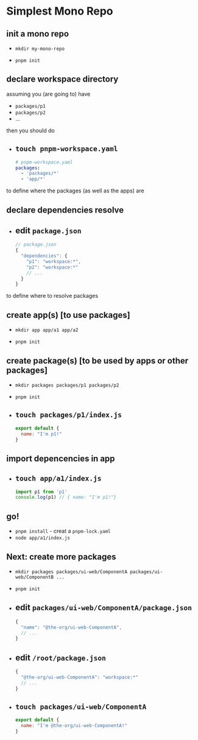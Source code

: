 # Simplest Mono Repo

## init a mono repo

- `mkdir my-mono-repo`

- `pnpm init`

## declare workspace directory

assuming you (are going to) have

  - `packages/p1`
  - `packages/p2`
  - ...

then you should do

- `touch pnpm-workspace.yaml`
  -
    ```yaml
    # pnpm-workspace.yaml
    packages:
      - 'packages/*'
      - 'app/*'
    ```

to define where the packages (as well as the apps) are

## declare dependencies resolve

- edit `package.json`
  - 
    ```js
    // package.json
    {
      "dependencies": {
        "p1": "workspace:*",
        "p2": "workspace:*"
        // ...
      }
    }
    ```

to define where to resolve packages

<!-- how to use wildcard character to avoid tedious job? -->

## create app(s) [to use packages]

- `mkdir app app/a1 app/a2`

- `pnpm init`

## create package(s) [to be used by apps or other packages]

- `mkdir packages packages/p1 packages/p2`

- `pnpm init`

- `touch packages/p1/index.js`
  -
    ```js
    export default {
      name: "I'm p1!"
    }
    ```

## import depencencies in app

- `touch app/a1/index.js`
  -
    ```js
    import p1 from 'p1'
    console.log(p1) // { name: "I'm p1!"}
    ```

## go!

- `pnpm install` - creat a `pnpm-lock.yaml`
- `node app/a1/index.js`

## Next: create more packages

- `mkdir packages packages/ui-web/ComponentA packages/ui-web/ComponentB ...`

- `pnpm init`

- edit `packages/ui-web/ComponentA/package.json`
  -
    ```js
    {
      "name": "@the-org/ui-web-ComponentA",
      // ...
    }
    ```
- edit `/root/package.json`
  -
    ```js
    {
      "@the-org/ui-web-ComponentA": "workspace:*"
      // ...
    }
    ```

- `touch packages/ui-web/ComponentA`
  -
    ```js
    export default {
      name: "I'm @the-org/ui-web-ComponentA!"
    }
    ```

